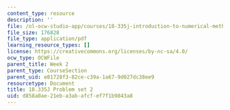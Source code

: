```yaml
---
content_type: resource
description: ''
file: /ol-ocw-studio-app/courses/18-335j-introduction-to-numerical-methods-spring-2019/d858a0ae21eba3abafcfef7f1b9843a8_MIT18_335JS19_pset2.pdf
file_size: 176828
file_type: application/pdf
learning_resource_types: []
license: https://creativecommons.org/licenses/by-nc-sa/4.0/
ocw_type: OCWFile
parent_title: Week 2
parent_type: CourseSection
parent_uid: e81728f3-82ce-c39a-1a67-9d027dc38ee9
resourcetype: Document
title: 18.335J Problem set 2
uid: d858a0ae-21eb-a3ab-afcf-ef7f1b9843a8
---
```

